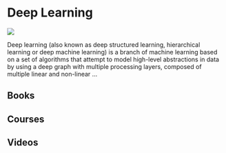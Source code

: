 # Deep Learning

![](https://d.fastcompany.net/multisite_files/fastcompany/imagecache/inline-large/inline/2016/04/3058665-inline-i-4-neural-networks-explained.jpg)

Deep learning (also known as deep structured learning, hierarchical learning or deep machine learning) is a branch of machine learning based on a set of algorithms that attempt to model high-level abstractions in data by using a deep graph with multiple processing layers, composed of multiple linear and non-linear ...

## Books

<div class="books" gid="1B3raro-b8pfDSXibGg2vGltorNuU7dkA01z6K-SPeKk"></div>
<div class="clearfix"></div>

## Courses

<div class="courses" gid="1Ure-fHT_EX6RaRwpvudTEH1EfWKKKP6h4KJfDkLRjTY"></div>
<div class="clearfix"></div>

## Videos

<div class="videos" gid="1Q7SGzzb24qO-4y7WYaGvnjPYUA4-ADFHOAixa7mGi7w"></div>
<div class="clearfix"></div>

